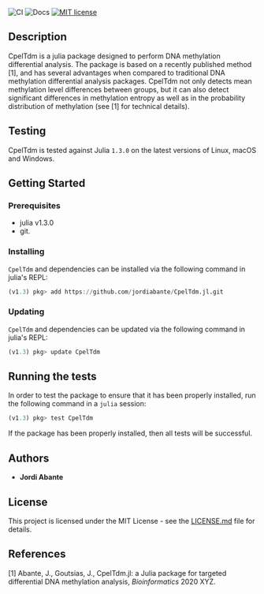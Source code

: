 ![CI](https://github.com/jordiabante/CpelTdm.jl/workflows/CI/badge.svg)
![Docs](https://github.com/jordiabante/CpelTdm.jl/workflows/Docs/badge.svg)
[![MIT license](https://img.shields.io/badge/license-MIT-green.svg)](https://github.com/jordiabante/CpelTdm.jl/blob/master/LICENSE.md)

## Description

CpelTdm is a julia package designed to perform DNA methylation differential analysis. 
The package is based on a recently published method [1], and has several advantages when 
compared to traditional DNA methylation differential analysis packages. CpelTdm not only 
detects mean methylation level differences between groups, but it can also detect 
significant differences in methylation entropy as well as in the probability
distribution of methylation (see [1] for technical details).

## Testing

CpelTdm is tested against Julia `1.3.0` on the latest versions of Linux, macOS and Windows.

## Getting Started

### Prerequisites

* julia v1.3.0
* git.

### Installing

`CpelTdm` and dependencies can be installed via the following command in julia's REPL:
```julia
(v1.3) pkg> add https://github.com/jordiabante/CpelTdm.jl.git
```

### Updating

`CpelTdm` and dependencies can be updated via the following command in julia's REPL:
```julia
(v1.3) pkg> update CpelTdm
```

## Running the tests

In order to test the package to ensure that it has been properly installed,
run the following command in a `julia` session:
```julia
(v1.3) pkg> test CpelTdm
```
If the package has been properly installed, then all tests will be successful.

## Authors

* **Jordi Abante**

## License

This project is licensed under the MIT License - see the [LICENSE.md](LICENSE.md)
file for details.

## References
[1] Abante, J., Goutsias, J., CpelTdm.jl: a Julia package for targeted differential 
DNA methylation analysis, *Bioinformatics* 2020 XYZ.
